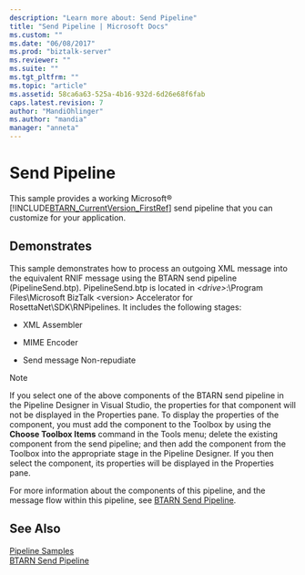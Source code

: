 ```yaml
---
description: "Learn more about: Send Pipeline"
title: "Send Pipeline | Microsoft Docs"
ms.custom: ""
ms.date: "06/08/2017"
ms.prod: "biztalk-server"
ms.reviewer: ""
ms.suite: ""
ms.tgt_pltfrm: ""
ms.topic: "article"
ms.assetid: 58ca6a63-525a-4b16-932d-6d26e68f6fab
caps.latest.revision: 7
author: "MandiOhlinger"
ms.author: "mandia"
manager: "anneta"
---
```

# Send Pipeline
This sample provides a working Microsoft® [!INCLUDE[BTARN_CurrentVersion_FirstRef](../../includes/btarn-currentversion-firstref-md.md)] send pipeline that you can customize for your application.  
  
## Demonstrates  
 This sample demonstrates how to process an outgoing XML message into the equivalent RNIF message using the BTARN send pipeline (PipelineSend.btp). PipelineSend.btp is located in *\<drive\>*:\Program Files\Microsoft BizTalk \<version\> Accelerator for RosettaNet\SDK\RNPipelines. It includes the following stages:  
  
-   XML Assembler  
  
-   MIME Encoder  
  
-   Send message Non-repudiate  
  
> [!NOTE]
>  If you select one of the above components of the BTARN send pipeline in the Pipeline Designer in Visual Studio, the properties for that component will not be displayed in the Properties pane. To display the properties of the component, you must add the component to the Toolbox by using the **Choose Toolbox Items** command in the Tools menu; delete the existing component from the send pipeline; and then add the component from the Toolbox into the appropriate stage in the Pipeline Designer. If you then select the component, its properties will be displayed in the Properties pane.  
  
 For more information about the components of this pipeline, and the message flow within this pipeline, see [BTARN Send Pipeline](../../adapters-and-accelerators/accelerator-rosettanet/btarn-send-pipeline.md).  
  
## See Also  
 [Pipeline Samples](../../adapters-and-accelerators/accelerator-rosettanet/pipeline-samples.md)   
 [BTARN Send Pipeline](../../adapters-and-accelerators/accelerator-rosettanet/btarn-send-pipeline.md)
